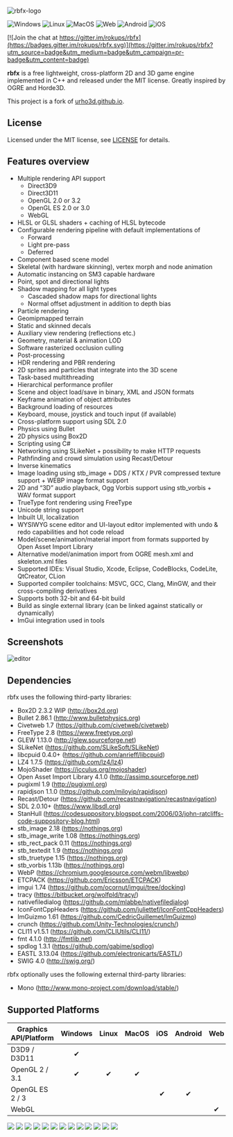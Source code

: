 ![rbfx-logo](https://user-images.githubusercontent.com/19151258/57008846-a292be00-6bfb-11e9-8303-d79e6dd36038.png)

![Windows](https://dev.azure.com/rbfx/rbfx/_apis/build/status/rokups.rbfx?branchName=master&jobName=Windows&label=Windows) ![Linux](https://dev.azure.com/rbfx/rbfx/_apis/build/status/rokups.rbfx?branchName=master&jobName=Linux&label=Linux) ![MacOS](https://dev.azure.com/rbfx/rbfx/_apis/build/status/rokups.rbfx?branchName=master&jobName=MacOS&label=MacOS) ![Web](https://dev.azure.com/rbfx/rbfx/_apis/build/status/rokups.rbfx?branchName=master&jobName=Web&label=Web) ![Android](https://dev.azure.com/rbfx/rbfx/_apis/build/status/rokups.rbfx?branchName=master&jobName=Android&label=Android) ![iOS](https://dev.azure.com/rbfx/rbfx/_apis/build/status/rokups.rbfx?branchName=master&jobName=iOS&label=iOS)

[![Join the chat at https://gitter.im/rokups/rbfx](https://badges.gitter.im/rokups/rbfx.svg)](https://gitter.im/rokups/rbfx?utm_source=badge&utm_medium=badge&utm_campaign=pr-badge&utm_content=badge)

**rbfx** is a free lightweight, cross-platform 2D and 3D game engine implemented in C++ and released under the MIT license. Greatly inspired by OGRE and Horde3D.

This project is a fork of [urho3d.github.io](http://urho3d.github.io/).

## License

Licensed under the MIT license, see [LICENSE](https://github.com/urho3d/Urho3D/blob/master/LICENSE) for details.

## Features overview

* Multiple rendering API support
  * Direct3D9
  * Direct3D11
  * OpenGL 2.0 or 3.2
  * OpenGL ES 2.0 or 3.0
  * WebGL
* HLSL or GLSL shaders + caching of HLSL bytecode
* Configurable rendering pipeline with default implementations of
  * Forward
  * Light pre-pass
  * Deferred
* Component based scene model
* Skeletal (with hardware skinning), vertex morph and node animation
* Automatic instancing on SM3 capable hardware
* Point, spot and directional lights
* Shadow mapping for all light types
  * Cascaded shadow maps for directional lights
  * Normal offset adjustment in addition to depth bias
* Particle rendering
* Geomipmapped terrain
* Static and skinned decals
* Auxiliary view rendering (reflections etc.)
* Geometry, material & animation LOD
* Software rasterized occlusion culling
* Post-processing
* HDR rendering and PBR rendering
* 2D sprites and particles that integrate into the 3D scene
* Task-based multithreading
* Hierarchical performance profiler
* Scene and object load/save in binary, XML and JSON formats
* Keyframe animation of object attributes
* Background loading of resources
* Keyboard, mouse, joystick and touch input (if available)
* Cross-platform support using SDL 2.0
* Physics using Bullet
* 2D physics using Box2D
* Scripting using C#
* Networking using SLikeNet + possibility to make HTTP requests
* Pathfinding and crowd simulation using Recast/Detour
* Inverse kinematics
* Image loading using stb_image + DDS / KTX / PVR compressed texture support + WEBP image format support
* 2D and “3D” audio playback, Ogg Vorbis support using stb_vorbis + WAV format support
* TrueType font rendering using FreeType
* Unicode string support
* Inbuilt UI, localization
* WYSIWYG scene editor and UI-layout editor implemented with undo & redo capabilities and hot code reload
* Model/scene/animation/material import from formats supported by Open Asset Import Library
* Alternative model/animation import from OGRE mesh.xml and skeleton.xml files
* Supported IDEs: Visual Studio, Xcode, Eclipse, CodeBlocks, CodeLite, QtCreator, CLion
* Supported compiler toolchains: MSVC, GCC, Clang, MinGW, and their cross-compiling derivatives
* Supports both 32-bit and 64-bit build
* Build as single external library (can be linked against statically or dynamically)
* ImGui integration used in tools

## Screenshots

![editor](https://user-images.githubusercontent.com/19151258/49943614-09376980-fef1-11e8-88fe-8c26fcf30a59.jpg)

## Dependencies

rbfx uses the following third-party libraries:
- Box2D 2.3.2 WIP (http://box2d.org)
- Bullet 2.86.1 (http://www.bulletphysics.org)
- Civetweb 1.7 (https://github.com/civetweb/civetweb)
- FreeType 2.8 (https://www.freetype.org)
- GLEW 1.13.0 (http://glew.sourceforge.net)
- SLikeNet (https://github.com/SLikeSoft/SLikeNet)
- libcpuid 0.4.0+ (https://github.com/anrieff/libcpuid)
- LZ4 1.7.5 (https://github.com/lz4/lz4)
- MojoShader (https://icculus.org/mojoshader)
- Open Asset Import Library 4.1.0 (http://assimp.sourceforge.net)
- pugixml 1.9 (http://pugixml.org)
- rapidjson 1.1.0 (https://github.com/miloyip/rapidjson)
- Recast/Detour (https://github.com/recastnavigation/recastnavigation)
- SDL 2.0.10+ (https://www.libsdl.org)
- StanHull (https://codesuppository.blogspot.com/2006/03/john-ratcliffs-code-suppository-blog.html)
- stb_image 2.18 (https://nothings.org)
- stb_image_write 1.08 (https://nothings.org)
- stb_rect_pack 0.11 (https://nothings.org)
- stb_textedit 1.9 (https://nothings.org)
- stb_truetype 1.15 (https://nothings.org)
- stb_vorbis 1.13b (https://nothings.org)
- WebP (https://chromium.googlesource.com/webm/libwebp)
- ETCPACK (https://github.com/Ericsson/ETCPACK)
- imgui 1.74 (https://github.com/ocornut/imgui/tree/docking)
- tracy (https://bitbucket.org/wolfpld/tracy/)
- nativefiledialog (https://github.com/mlabbe/nativefiledialog)
- IconFontCppHeaders (https://github.com/juliettef/IconFontCppHeaders)
- ImGuizmo 1.61 (https://github.com/CedricGuillemet/ImGuizmo)
- crunch (https://github.com/Unity-Technologies/crunch/)
- CLI11 v1.5.1 (https://github.com/CLIUtils/CLI11/)
- fmt 4.1.0 (http://fmtlib.net)
- spdlog 1.3.1 (https://github.com/gabime/spdlog)
- EASTL 3.13.04 (https://github.com/electronicarts/EASTL/)
- SWIG 4.0 (http://swig.org/)

rbfx optionally uses the following external third-party libraries:
- Mono (http://www.mono-project.com/download/stable/)

## Supported Platforms

| Graphics API/Platform | Windows | Linux | MacOS | iOS | Android | Web |
| --------------------- |:-------:|:-----:|:-----:|:---:|:-------:|:---:|
| D3D9 / D3D11          | ✔       |       |       |     |         |     |
| OpenGL 2 / 3.1        | ✔       | ✔     | ✔     |     |         |     |
| OpenGL ES 2 / 3       |         |       |       | ✔   | ✔       |     |
| WebGL                 |         |       |       |     |         | ✔   |

![](https://dev.azure.com/rbfx/rbfx/_apis/build/status/rokups.rbfx?branchName=master&jobName=Windows&configuration=Windows%20static-msvc-d3d11&label=static-msvc-d3d11)
![](https://dev.azure.com/rbfx/rbfx/_apis/build/status/rokups.rbfx?branchName=master&jobName=Windows&configuration=Windows%20shared-msvc-d3d11&label=shared-msvc-d3d11)
![](https://dev.azure.com/rbfx/rbfx/_apis/build/status/rokups.rbfx?branchName=master&jobName=Windows&configuration=Windows%20static-mingw-d3d9&label=static-mingw-d3d9)
![](https://dev.azure.com/rbfx/rbfx/_apis/build/status/rokups.rbfx?branchName=master&jobName=Windows&configuration=Windows%20shared-mingw-d3d9&label=shared-mingw-d3d9)
![](https://dev.azure.com/rbfx/rbfx/_apis/build/status/rokups.rbfx?branchName=master&jobName=Linux&configuration=Linux%20static-gcc-opengl&label=static-gcc-opengl)
![](https://dev.azure.com/rbfx/rbfx/_apis/build/status/rokups.rbfx?branchName=master&jobName=Linux&configuration=Linux%20shared-gcc-opengl&label=shared-gcc-opengl)
![](https://dev.azure.com/rbfx/rbfx/_apis/build/status/rokups.rbfx?branchName=master&jobName=Linux&configuration=Linux%20static-clang-opengl&label=static-clang-opengl)
![](https://dev.azure.com/rbfx/rbfx/_apis/build/status/rokups.rbfx?branchName=master&jobName=Linux&configuration=Linux%20shared-clang-opengl&label=shared-clang-opengl)
![](https://dev.azure.com/rbfx/rbfx/_apis/build/status/rokups.rbfx?branchName=master&jobName=MacOS&configuration=MacOS%20static-clang-opengl&label=static-macos-clang-opengl)
![](https://dev.azure.com/rbfx/rbfx/_apis/build/status/rokups.rbfx?branchName=master&jobName=MacOS&configuration=MacOS%20shared-clang-opengl&label=shared-macos-clang-opengl)
![](https://dev.azure.com/rbfx/rbfx/_apis/build/status/rokups.rbfx?branchName=master&jobName=Web&label=web)
![](https://dev.azure.com/rbfx/rbfx/_apis/build/status/rokups.rbfx?branchName=master&jobName=Android&label=android)
![](https://dev.azure.com/rbfx/rbfx/_apis/build/status/rokups.rbfx?branchName=master&jobName=iOS&label=ios)
